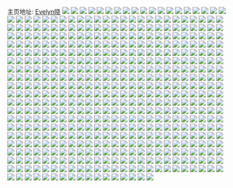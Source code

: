 主页地址: [Evelyn晓](https://weibo.com/u/5528922301) 
![](https://wx4.sinaimg.cn/mw2000/0062aNg9ly1gqrhsy02dpj32bb332b2b.jpg) 
![](https://wx4.sinaimg.cn/mw2000/0062aNg9ly1gqrht5ettrj32bb332qv6.jpg) 
![](https://wx4.sinaimg.cn/mw2000/0062aNg9ly1gqrht0b9flj30ku0rswht.jpg) 
![](https://wx4.sinaimg.cn/mw2000/0062aNg9ly1gqrht32nybj32bb332b2a.jpg) 
![](https://wx4.sinaimg.cn/mw2000/0062aNg9ly1gqo4b3wwtuj31uu1uue81.jpg) 
![](https://wx4.sinaimg.cn/mw2000/0062aNg9ly1gqmi08i02kj32c02c0npd.jpg) 
![](https://wx4.sinaimg.cn/mw2000/0062aNg9ly1gqfy2kunqpj31j321g000.jpg) 
![](https://wx4.sinaimg.cn/mw2000/0062aNg9ly1gqb6wtw8xuj32t023r7wh.jpg) 
![](https://wx4.sinaimg.cn/mw2000/0062aNg9ly1gqb6wx3bogj30wi1yc7wo.jpg) 
![](https://wx4.sinaimg.cn/mw2000/0062aNg9ly1gq90mvzy3fj31ji221e81.jpg) 
![](https://wx4.sinaimg.cn/mw2000/0062aNg9ly1gq674h1fznj321j2q1u0x.jpg) 
![](https://wx4.sinaimg.cn/mw2000/0062aNg9ly1gpfn7q93u1j32bb3327wk.jpg) 
![](https://wx4.sinaimg.cn/mw2000/0062aNg9ly1gpfn7yk4xhj33332bb1kz.jpg) 
![](https://wx4.sinaimg.cn/mw2000/0062aNg9ly1gpfn7w0e98j325j2vdhdv.jpg) 
![](https://wx4.sinaimg.cn/mw2000/0062aNg9ly1gpfn7tux55j32bb332npg.jpg) 
![](https://wx4.sinaimg.cn/mw2000/0062aNg9ly1gpfn7onrq0j32bb3327wj.jpg) 
![](https://wx4.sinaimg.cn/mw2000/0062aNg9ly1gpfn7se9uyj32vx25xkjo.jpg) 
![](https://wx4.sinaimg.cn/mw2000/0062aNg9ly1gpfn7r924qj324c2ts4qq.jpg) 
![](https://wx4.sinaimg.cn/mw2000/0062aNg9ly1gpfn7xgmgej33332bb4qr.jpg) 
![](https://wx4.sinaimg.cn/mw2000/0062aNg9ly1gpfn7utktzj32a22a2hdu.jpg) 
![](https://wx4.sinaimg.cn/mw2000/0062aNg9ly1gpfn80fagoj33332bb7wm.jpg) 
![](https://wx4.sinaimg.cn/mw2000/0062aNg9ly1gpfn81uaoqj31zu2ns4qq.jpg) 
![](https://wx4.sinaimg.cn/mw2000/0062aNg9ly1gpfn82xkhxj32bb3321kz.jpg) 
![](https://wx4.sinaimg.cn/mw2000/0062aNg9ly1gpf1dy7rewj33402c0qv5.jpg) 
![](https://wx4.sinaimg.cn/mw2000/0062aNg9ly1gpf1c6ytb4j32c0340b2a.jpg) 
![](https://wx4.sinaimg.cn/mw2000/0062aNg9ly1gpf1can2b1j32312s14qp.jpg) 
![](https://wx4.sinaimg.cn/mw2000/0062aNg9ly1gpf1d4vx6ej33362be1ky.jpg) 
![](https://wx4.sinaimg.cn/mw2000/0062aNg9ly1gpf1dnui4ij32t023r7wh.jpg) 
![](https://wx4.sinaimg.cn/mw2000/0062aNg9ly1gpf1dci94wj31u72g9hdt.jpg) 
![](https://wx4.sinaimg.cn/mw2000/0062aNg9ly1gpf1ci7j9zj32bb332npd.jpg) 
![](https://wx4.sinaimg.cn/mw2000/0062aNg9ly1gpf1dhmsi2j32md1yr4qp.jpg) 
![](https://wx4.sinaimg.cn/mw2000/0062aNg9ly1gpf1crl053j32bb332kjl.jpg) 
![](https://wx4.sinaimg.cn/mw2000/0062aNg9ly1gpcmmbnefmj32bb332e81.jpg) 
![](https://wx4.sinaimg.cn/mw2000/0062aNg9ly1gpcmm71a4aj327g2xx1ky.jpg) 
![](https://wx4.sinaimg.cn/mw2000/0062aNg9ly1gpcmm9rvn3j32bb332hdt.jpg) 
![](https://wx4.sinaimg.cn/mw2000/0062aNg9ly1gpcmm5q7z8j32bb332npd.jpg) 
![](https://wx4.sinaimg.cn/mw2000/0062aNg9ly1gpcmm8k0g7j33332bbhdu.jpg) 
![](https://wx4.sinaimg.cn/mw2000/0062aNg9ly1gpcmmarl7oj32bb332u0x.jpg) 
![](https://wx4.sinaimg.cn/mw2000/0062aNg9gy1gpbh1uasmfj30rs15onjx.jpg) 
![](https://wx4.sinaimg.cn/mw2000/0062aNg9ly1gp6lzxeky2j32301kanjq.jpg) 
![](https://wx4.sinaimg.cn/mw2000/0062aNg9ly1gp6lzwsqpjj31w01f0ts7.jpg) 
![](https://wx4.sinaimg.cn/mw2000/0062aNg9ly1gp3g8ywkdsj31r02c07wh.jpg) 
![](https://wx4.sinaimg.cn/mw2000/0062aNg9ly1gp3g8xvslrj31o0280e81.jpg) 
![](https://wx4.sinaimg.cn/mw2000/0062aNg9ly1gp3g9043yhj31o0280e81.jpg) 
![](https://wx4.sinaimg.cn/mw2000/0062aNg9ly1gp3g8wtjupj31o0280e81.jpg) 
![](https://wx4.sinaimg.cn/mw2000/0062aNg9ly1gorwqzf3lwj32io1w0u0x.jpg) 
![](https://wx4.sinaimg.cn/mw2000/0062aNg9ly1gorwr17zpgj33402c0b29.jpg) 
![](https://wx4.sinaimg.cn/mw2000/0062aNg9ly1goeprri0bij32c02c0x04.jpg) 
![](https://wx4.sinaimg.cn/mw2000/0062aNg9ly1goeprsw1z3j32c02c0e81.jpg) 
![](https://wx4.sinaimg.cn/mw2000/0062aNg9ly1goeps3lphtj32c02c04qp.jpg) 
![](https://wx4.sinaimg.cn/mw2000/0062aNg9ly1godcl6iybfj32io1w0npd.jpg) 
![](https://wx4.sinaimg.cn/mw2000/0062aNg9ly1gnzvth52ikj31o0280kjl.jpg) 
![](https://wx4.sinaimg.cn/mw2000/0062aNg9ly1gnzvti9rhtj32c0340kjl.jpg) 
![](https://wx4.sinaimg.cn/mw2000/0062aNg9ly1gnqqh3o9lcj31mq26b7wi.jpg) 
![](https://wx4.sinaimg.cn/mw2000/0062aNg9ly1gnk4igvq21j31k82307nl.jpg) 
![](https://wx4.sinaimg.cn/mw2000/0062aNg9ly1gnhm2ltirmj30zk1hc45b.jpg) 
![](https://wx4.sinaimg.cn/mw2000/0062aNg9ly1gnhm2jmkz0j30zk1hcwqh.jpg) 
![](https://wx4.sinaimg.cn/mw2000/0062aNg9ly1gnhm2k3p0fj30p311ngrh.jpg) 
![](https://wx4.sinaimg.cn/mw2000/0062aNg9ly1gnhm2imzvsj30wg1cn7dr.jpg) 
![](https://wx4.sinaimg.cn/mw2000/0062aNg9ly1gnhm2mdixij31jz22lk43.jpg) 
![](https://wx4.sinaimg.cn/mw2000/0062aNg9ly1gnhm2j0elbj30zl1hcnai.jpg) 
![](https://wx4.sinaimg.cn/mw2000/0062aNg9ly1gnhm2ki6l2j30vv1bt48z.jpg) 
![](https://wx4.sinaimg.cn/mw2000/0062aNg9ly1gnhm2jvqhoj30zk1hc15j.jpg) 
![](https://wx4.sinaimg.cn/mw2000/0062aNg9ly1gnhm2jbjglj30zk1hcgxs.jpg) 
![](https://wx4.sinaimg.cn/mw2000/0062aNg9ly1gnhm2krchqj30fu0l8dhj.jpg) 
![](https://wx4.sinaimg.cn/mw2000/0062aNg9ly1gnhm2lbgs5j31hc0zk18c.jpg) 
![](https://wx4.sinaimg.cn/mw2000/0062aNg9ly1gneuexlzkyj30w91cjwmp.jpg) 
![](https://wx4.sinaimg.cn/mw2000/0062aNg9ly1gneueznx2aj30vl1bjwjv.jpg) 
![](https://wx4.sinaimg.cn/mw2000/0062aNg9ly1gneuez5itwj30xq1emdlk.jpg) 
![](https://wx4.sinaimg.cn/mw2000/0062aNg9ly1gneuezfs3vj30tv18xdkd.jpg) 
![](https://wx4.sinaimg.cn/mw2000/0062aNg9ly1gneuezvmbnj30zk1hcjz7.jpg) 
![](https://wx4.sinaimg.cn/mw2000/0062aNg9ly1gneueyxkhcj30wk1d0tea.jpg) 
![](https://wx4.sinaimg.cn/mw2000/0062aNg9ly1gneuexywpmj30sc16lgr6.jpg) 
![](https://wx4.sinaimg.cn/mw2000/0062aNg9ly1gneuey9ib8j30wb1cmq8k.jpg) 
![](https://wx4.sinaimg.cn/mw2000/0062aNg9ly1gneueym5v8j30y31f544e.jpg) 
![](https://wx4.sinaimg.cn/mw2000/0062aNg9ly1gncrf8ahiij31o02807wh.jpg) 
![](https://wx4.sinaimg.cn/mw2000/0062aNg9ly1gncrfh8v16j33402c04qp.jpg) 
![](https://wx4.sinaimg.cn/mw2000/0062aNg9ly1gncrf6svsij32c02c04qq.jpg) 
![](https://wx4.sinaimg.cn/mw2000/0062aNg9ly1gn75np9ds3j32c02c04qp.jpg) 
![](https://wx4.sinaimg.cn/mw2000/0062aNg9ly1gn75nq1qxzj32c02c0e81.jpg) 
![](https://wx4.sinaimg.cn/mw2000/0062aNg9ly1gn75nqu521j32c02c0b29.jpg) 
![](https://wx4.sinaimg.cn/mw2000/0062aNg9ly1gn75nom9xzj32c02c0qv5.jpg) 
![](https://wx4.sinaimg.cn/mw2000/0062aNg9ly1gmxr6bgqfdj32io1w07wh.jpg) 
![](https://wx4.sinaimg.cn/mw2000/0062aNg9ly1gmxr6c7rtoj316o1kudz8.jpg) 
![](https://wx4.sinaimg.cn/mw2000/0062aNg9ly1gmxr6bvj3kj31w01vze4w.jpg) 
![](https://wx4.sinaimg.cn/mw2000/0062aNg9ly1gmteydhkvrj31130rstlj.jpg) 
![](https://wx4.sinaimg.cn/mw2000/0062aNg9ly1gmng1l4ng9j31ka230b29.jpg) 
![](https://wx4.sinaimg.cn/mw2000/0062aNg9ly1gmhu5135zfj32c0340b2a.jpg) 
![](https://wx4.sinaimg.cn/mw2000/0062aNg9ly1gm8et762cej32c02bzhdt.jpg) 
![](https://wx4.sinaimg.cn/mw2000/0062aNg9ly1gm5ufgpiznj32c02c0hdt.jpg) 
![](https://wx4.sinaimg.cn/mw2000/0062aNg9ly1gm3wua6slnj31sg2dsb29.jpg) 
![](https://wx4.sinaimg.cn/mw2000/0062aNg9ly1glzutr1igdj30u0140q8r.jpg) 
![](https://wx4.sinaimg.cn/mw2000/0062aNg9ly1glz6lzd8gij32c02c0npd.jpg) 
![](https://wx4.sinaimg.cn/mw2000/0062aNg9ly1glz6lvz0ufj32c02c07wh.jpg) 
![](https://wx4.sinaimg.cn/mw2000/0062aNg9ly1glz6lx6e02j32c02c0x6p.jpg) 
![](https://wx4.sinaimg.cn/mw2000/0062aNg9ly1glz6luumpxj32c02c0hdt.jpg) 
![](https://wx4.sinaimg.cn/mw2000/0062aNg9ly1glz6m4bnrhj31o0280qv5.jpg) 
![](https://wx4.sinaimg.cn/mw2000/0062aNg9ly1glz6m312pcj32c02c01ky.jpg) 
![](https://wx4.sinaimg.cn/mw2000/0062aNg9ly1glz6m1d049j32c02c0npd.jpg) 
![](https://wx4.sinaimg.cn/mw2000/0062aNg9ly1glz6ly72g2j32c02c04qp.jpg) 
![](https://wx4.sinaimg.cn/mw2000/0062aNg9ly1glz6m0afloj32c02c04qp.jpg) 
![](https://wx4.sinaimg.cn/mw2000/0062aNg9ly1glwt4fgwwaj33402c0u0x.jpg) 
![](https://wx4.sinaimg.cn/mw2000/0062aNg9ly1glwt4a7jx4j33402c0qv5.jpg) 
![](https://wx4.sinaimg.cn/mw2000/0062aNg9ly1glwt4d3ijyj33402c0b2a.jpg) 
![](https://wx4.sinaimg.cn/mw2000/0062aNg9ly1glwt4h72puj32io1w07wh.jpg) 
![](https://wx4.sinaimg.cn/mw2000/0062aNg9ly1glwt4c0axfj33402c0x6p.jpg) 
![](https://wx4.sinaimg.cn/mw2000/0062aNg9ly1glwt4g4tyhj32801o04qp.jpg) 
![](https://wx4.sinaimg.cn/mw2000/0062aNg9ly1glwt48jp00j33402c0kjl.jpg) 
![](https://wx4.sinaimg.cn/mw2000/0062aNg9ly1glwt4e65cyj33402c0x6p.jpg) 
![](https://wx4.sinaimg.cn/mw2000/0062aNg9ly1glwt499tbbj31s11c11kx.jpg) 
![](https://wx4.sinaimg.cn/mw2000/0062aNg9ly1glugd23kj9j31i51i4kjl.jpg) 
![](https://wx4.sinaimg.cn/mw2000/0062aNg9ly1glugd2w3ydj32c02c0hdt.jpg) 
![](https://wx4.sinaimg.cn/mw2000/0062aNg9ly1glugd16e9yj32c02c0b2a.jpg) 
![](https://wx4.sinaimg.cn/mw2000/0062aNg9ly1glugd4ttztj32c02c0x6p.jpg) 
![](https://wx4.sinaimg.cn/mw2000/0062aNg9ly1glq0eoz0nej32c02c01kx.jpg) 
![](https://wx4.sinaimg.cn/mw2000/0062aNg9ly1gljt6j78u5j32io1w0qv6.jpg) 
![](https://wx4.sinaimg.cn/mw2000/0062aNg9ly1gljt6haekwj33402c0hdt.jpg) 
![](https://wx4.sinaimg.cn/mw2000/0062aNg9ly1gljt6s24kwj32801o0x6p.jpg) 
![](https://wx4.sinaimg.cn/mw2000/0062aNg9ly1gljt6qz5urj32801o04qp.jpg) 
![](https://wx4.sinaimg.cn/mw2000/0062aNg9ly1gljt6nxwb5j314g1i01kz.jpg) 
![](https://wx4.sinaimg.cn/mw2000/0062aNg9ly1gljt6q0zdmj32801o0hdt.jpg) 
![](https://wx4.sinaimg.cn/mw2000/0062aNg9ly1gljt6g81duj30pl0j70vu.jpg) 
![](https://wx4.sinaimg.cn/mw2000/0062aNg9ly1gljt6ow8wuj32c02c0e81.jpg) 
![](https://wx4.sinaimg.cn/mw2000/0062aNg9ly1gljt6l0n5ej33402c0kjm.jpg) 
![](https://wx4.sinaimg.cn/mw2000/0062aNg9ly1gljmcqrg9qj32c02c0e81.jpg) 
![](https://wx4.sinaimg.cn/mw2000/0062aNg9ly1gld56z2o1hj32c0340e84.jpg) 
![](https://wx4.sinaimg.cn/mw2000/0062aNg9ly1glc9xz5gomj30tu0tu7wh.jpg) 
![](https://wx4.sinaimg.cn/mw2000/0062aNg9ly1gl860kp027j31w02io7wh.jpg) 
![](https://wx4.sinaimg.cn/mw2000/0062aNg9ly1gl860f0hsuj32c02c0npd.jpg) 
![](https://wx4.sinaimg.cn/mw2000/0062aNg9ly1gl860iekcjj321h2pyqv5.jpg) 
![](https://wx4.sinaimg.cn/mw2000/0062aNg9ly1gl860aruadj31w02iou0y.jpg) 
![](https://wx4.sinaimg.cn/mw2000/0062aNg9ly1gl860jpifyj328o28onpd.jpg) 
![](https://wx4.sinaimg.cn/mw2000/0062aNg9ly1gl860gn20ej31w02ioe82.jpg) 
![](https://wx4.sinaimg.cn/mw2000/0062aNg9ly1gl860dlw6gj31nx27uhdt.jpg) 
![](https://wx4.sinaimg.cn/mw2000/0062aNg9ly1gl860ce0ikj31rn2cuqv5.jpg) 
![](https://wx4.sinaimg.cn/mw2000/0062aNg9ly1gl8607fucoj32c02c07wh.jpg) 
![](https://wx4.sinaimg.cn/mw2000/0062aNg9ly1gl6f5cwvhhj32c0340kjm.jpg) 
![](https://wx4.sinaimg.cn/mw2000/0062aNg9ly1gl6f5f3dpsj31hc0u07fz.jpg) 
![](https://wx4.sinaimg.cn/mw2000/0062aNg9ly1gl6f5dijymj30o00hz77d.jpg) 
![](https://wx4.sinaimg.cn/mw2000/0062aNg9ly1gl6f5fqd41j31ox297qp7.jpg) 
![](https://wx4.sinaimg.cn/mw2000/0062aNg9ly1gl6f5gdba3j31rq0u07wh.jpg) 
![](https://wx4.sinaimg.cn/mw2000/0062aNg9ly1gl6f5eg1o0j33402c0npd.jpg) 
![](https://wx4.sinaimg.cn/mw2000/0062aNg9ly1gkuduru7qkj32c02c0hdt.jpg) 
![](https://wx4.sinaimg.cn/mw2000/0062aNg9ly1gkpz05lywrj32bc2bce81.jpg) 
![](https://wx4.sinaimg.cn/mw2000/0062aNg9ly1gkpz0cesmzj33342bckjn.jpg) 
![](https://wx4.sinaimg.cn/mw2000/0062aNg9ly1gkpz04awc9j326v1n67k9.jpg) 
![](https://wx4.sinaimg.cn/mw2000/0062aNg9ly1gkpz03bkhpj32c0340kjm.jpg) 
![](https://wx4.sinaimg.cn/mw2000/0062aNg9ly1gkpz073a55j32801o01kx.jpg) 
![](https://wx4.sinaimg.cn/mw2000/0062aNg9ly1gkpz08p2u3j33402c0b29.jpg) 
![](https://wx4.sinaimg.cn/mw2000/0062aNg9ly1gknruzdho4j32io1w0npd.jpg) 
![](https://wx4.sinaimg.cn/mw2000/0062aNg9ly1gknrv0omznj33402c0hdt.jpg) 
![](https://wx4.sinaimg.cn/mw2000/0062aNg9ly1gknrv2xb4mj33402c0npd.jpg) 
![](https://wx4.sinaimg.cn/mw2000/0062aNg9ly1gkms46a6awj32c02c01kx.jpg) 
![](https://wx4.sinaimg.cn/mw2000/0062aNg9ly1gkhwmgtrd0j32c02c0kjl.jpg) 
![](https://wx4.sinaimg.cn/mw2000/0062aNg9ly1gkhwmfg2tej32c02c0u0x.jpg) 
![](https://wx4.sinaimg.cn/mw2000/0062aNg9ly1gkepde0hxwj32c02c01ky.jpg) 
![](https://wx4.sinaimg.cn/mw2000/0062aNg9ly1gkepdft8nej329i29hhdt.jpg) 
![](https://wx4.sinaimg.cn/mw2000/0062aNg9ly1gk8qatb6fsj31o02804qp.jpg) 
![](https://wx4.sinaimg.cn/mw2000/0062aNg9ly1gk4xm2gya8j31o02801jy.jpg) 
![](https://wx4.sinaimg.cn/mw2000/0062aNg9ly1gk1pnb0v9lj32c02c0b29.jpg) 
![](https://wx4.sinaimg.cn/mw2000/0062aNg9ly1gk0gl60yh9j32c02c01ky.jpg) 
![](https://wx4.sinaimg.cn/mw2000/0062aNg9ly1gjttv0aueyj33402c0new.jpg) 
![](https://wx4.sinaimg.cn/mw2000/0062aNg9ly1gjttv34iqaj32402401kz.jpg) 
![](https://wx4.sinaimg.cn/mw2000/0062aNg9ly1gjttv485k0j33402c07lr.jpg) 
![](https://wx4.sinaimg.cn/mw2000/0062aNg9ly1gjttv6fwflj33402c0avb.jpg) 
![](https://wx4.sinaimg.cn/mw2000/0062aNg9ly1gjqbdnc8yej31k8230hdt.jpg) 
![](https://wx4.sinaimg.cn/mw2000/0062aNg9ly1gjqbdomiamj32c02c0b29.jpg) 
![](https://wx4.sinaimg.cn/mw2000/0062aNg9ly1gjqbdkpg9qj32c02c07vg.jpg) 
![](https://wx4.sinaimg.cn/mw2000/0062aNg9ly1gjqbdpud92j32c02c0b29.jpg) 
![](https://wx4.sinaimg.cn/mw2000/0062aNg9gy1gjml74cnoaj33402c0b2a.jpg) 
![](https://wx4.sinaimg.cn/mw2000/0062aNg9gy1gjml76x021j33402c07wh.jpg) 
![](https://wx4.sinaimg.cn/mw2000/0062aNg9gy1gjml719xtkj33kg2ogqv8.jpg) 
![](https://wx4.sinaimg.cn/mw2000/0062aNg9gy1gjml72t4ycj32tc240e81.jpg) 
![](https://wx4.sinaimg.cn/mw2000/0062aNg9gy1gjml6x2qr4j32tc240x6p.jpg) 
![](https://wx4.sinaimg.cn/mw2000/0062aNg9gy1gjml6yx3brj32io1w0kjl.jpg) 
![](https://wx4.sinaimg.cn/mw2000/0062aNg9gy1gjml8n856wj33402c0b2a.jpg) 
![](https://wx4.sinaimg.cn/mw2000/0062aNg9gy1gjml7weytdj33402c01ky.jpg) 
![](https://wx4.sinaimg.cn/mw2000/0062aNg9gy1gjml6vpr0wj33kg2og1kz.jpg) 
![](https://wx4.sinaimg.cn/mw2000/0062aNg9gy1gjml7xuzn7j33402c04qq.jpg) 
![](https://wx4.sinaimg.cn/mw2000/0062aNg9gy1gjml83i71oj33kg2ogkjq.jpg) 
![](https://wx4.sinaimg.cn/mw2000/0062aNg9gy1gjml85cf1zj33402c0x6p.jpg) 
![](https://wx4.sinaimg.cn/mw2000/0062aNg9gy1gjjb68lis0j30zk1hce0e.jpg) 
![](https://wx4.sinaimg.cn/mw2000/0062aNg9gy1gjjb6agxw1j33402c37wh.jpg) 
![](https://wx4.sinaimg.cn/mw2000/0062aNg9gy1gjjb6bivp3j31o02807wh.jpg) 
![](https://wx4.sinaimg.cn/mw2000/0062aNg9gy1gjjb6fhynyj31o0280npd.jpg) 
![](https://wx4.sinaimg.cn/mw2000/0062aNg9gy1gjjb6gty5sj33402c0kjl.jpg) 
![](https://wx4.sinaimg.cn/mw2000/0062aNg9gy1gjjb6d8qr3j31w22iob2a.jpg) 
![](https://wx4.sinaimg.cn/mw2000/0062aNg9gy1gjjb6ky16cj32801o0qv6.jpg) 
![](https://wx4.sinaimg.cn/mw2000/0062aNg9gy1gjjb69f7u2j31hc0zkqm5.jpg) 
![](https://wx4.sinaimg.cn/mw2000/0062aNg9gy1gjjb6ir0t2j33402c01kx.jpg) 
![](https://wx4.sinaimg.cn/mw2000/0062aNg9gy1gjjb67py1hj31hc0zk7hn.jpg) 
![](https://wx4.sinaimg.cn/mw2000/0062aNg9gy1gjjb6e63icj30zk1hcwnm.jpg) 
![](https://wx4.sinaimg.cn/mw2000/0062aNg9gy1gjjb6hgjc6j31hc0zkgys.jpg) 
![](https://wx4.sinaimg.cn/mw2000/0062aNg9gy1gji3xgmts0j31j421hh9n.jpg) 
![](https://wx4.sinaimg.cn/mw2000/0062aNg9gy1gji3xf6xdhj31o0280x6q.jpg) 
![](https://wx4.sinaimg.cn/mw2000/0062aNg9gy1gji3x6b3pcj31w02iou0x.jpg) 
![](https://wx4.sinaimg.cn/mw2000/0062aNg9gy1gji3x3ujxpj32c02c0e81.jpg) 
![](https://wx4.sinaimg.cn/mw2000/0062aNg9gy1gji3xj1t4bj31w12io4qq.jpg) 
![](https://wx4.sinaimg.cn/mw2000/0062aNg9gy1gji3xkomzxj322c22bb29.jpg) 
![](https://wx4.sinaimg.cn/mw2000/0062aNg9gy1gji3x8pcyzj33402c0qv5.jpg) 
![](https://wx4.sinaimg.cn/mw2000/0062aNg9gy1gji3xme7aoj32c02c07wh.jpg) 
![](https://wx4.sinaimg.cn/mw2000/0062aNg9gy1gji3xb4hloj32c0340e81.jpg) 
![](https://wx4.sinaimg.cn/mw2000/0062aNg9gy1gjg1isrmvxj33402c01kz.jpg) 
![](https://wx4.sinaimg.cn/mw2000/0062aNg9gy1gjg1iv2991j33402c01ky.jpg) 
![](https://wx4.sinaimg.cn/mw2000/0062aNg9gy1gjg1iwi899j33402c0b29.jpg) 
![](https://wx4.sinaimg.cn/mw2000/0062aNg9gy1gjg1ixtrr3j32682w97wh.jpg) 
![](https://wx4.sinaimg.cn/mw2000/0062aNg9gy1gjg1izohtyj33402c0x6p.jpg) 
![](https://wx4.sinaimg.cn/mw2000/0062aNg9gy1gjg1j16b2gj32io1w0b29.jpg) 
![](https://wx4.sinaimg.cn/mw2000/0062aNg9gy1gjg1j5mdb1j33402c0npe.jpg) 
![](https://wx4.sinaimg.cn/mw2000/0062aNg9gy1gjg1j8agbkj32xm277npd.jpg) 
![](https://wx4.sinaimg.cn/mw2000/0062aNg9gy1gjg1jboui0j33402c0u0z.jpg) 
![](https://wx4.sinaimg.cn/mw2000/0062aNg9gy1gjg1jfjyokj33402c0e84.jpg) 
![](https://wx4.sinaimg.cn/mw2000/0062aNg9gy1gjg1jhxz66j33402c0qv6.jpg) 
![](https://wx4.sinaimg.cn/mw2000/0062aNg9gy1gjg1iph8u2j33402c0u0x.jpg) 
![](https://wx4.sinaimg.cn/mw2000/0062aNg9gy1gjf1e0h6d2j32c0340qv5.jpg) 
![](https://wx4.sinaimg.cn/mw2000/0062aNg9ly1gjcbi4677ej31400tzai5.jpg) 
![](https://wx4.sinaimg.cn/mw2000/0062aNg9ly1gjcbi527stj30t40t2dk0.jpg) 
![](https://wx4.sinaimg.cn/mw2000/0062aNg9ly1gjcbi7hqfxj31w02ioe81.jpg) 
![](https://wx4.sinaimg.cn/mw2000/0062aNg9ly1gjcbi6fzsaj31w02ioe81.jpg) 
![](https://wx4.sinaimg.cn/mw2000/0062aNg9ly1gjcbi5kjwqj32c02c04qp.jpg) 
![](https://wx4.sinaimg.cn/mw2000/0062aNg9ly1gjcbi857p5j32io1w07wh.jpg) 
![](https://wx4.sinaimg.cn/mw2000/0062aNg9ly1gj9mwb7kbjj32c02c0e81.jpg) 
![](https://wx4.sinaimg.cn/mw2000/0062aNg9ly1gj3sxs46lfj30rs1qj7nc.jpg) 
![](https://wx4.sinaimg.cn/mw2000/0062aNg9ly1gj1h1il8c7j30rs15oh3g.jpg) 
![](https://wx4.sinaimg.cn/mw2000/0062aNg9ly1gj1h1hw6kmj32c02c0b29.jpg) 
![](https://wx4.sinaimg.cn/mw2000/0062aNg9ly1gj1h1j9qmvj30rs15ox3c.jpg) 
![](https://wx4.sinaimg.cn/mw2000/0062aNg9ly1giy1iwqx6sj33402c07wj.jpg) 
![](https://wx4.sinaimg.cn/mw2000/0062aNg9ly1giy1iy2t8sj33402c0x6p.jpg) 
![](https://wx4.sinaimg.cn/mw2000/0062aNg9ly1gixf6hsdiij31ka230ty2.jpg) 
![](https://wx4.sinaimg.cn/mw2000/0062aNg9ly1giu1avqspbj31o02807wh.jpg) 
![](https://wx4.sinaimg.cn/mw2000/0062aNg9ly1gip48wj7i8j31900u0al9.jpg) 
![](https://wx4.sinaimg.cn/mw2000/0062aNg9ly1gip48x2bocj30s011b7ay.jpg) 
![](https://wx4.sinaimg.cn/mw2000/0062aNg9ly1gip47y8mdvj31k8230b29.jpg) 
![](https://wx4.sinaimg.cn/mw2000/0062aNg9ly1ginwfgvfrrj32c02c07wh.jpg) 
![](https://wx4.sinaimg.cn/mw2000/0062aNg9ly1gig9k2p8btj31p729k7np.jpg) 
![](https://wx4.sinaimg.cn/mw2000/0062aNg9ly1giey0uowbmj30pt0ps7az.jpg) 
![](https://wx4.sinaimg.cn/mw2000/0062aNg9ly1giey0vgr5uj32c02c0b29.jpg) 
![](https://wx4.sinaimg.cn/mw2000/0062aNg9ly1giey0wakhij32c02c0kg8.jpg) 
![](https://wx4.sinaimg.cn/mw2000/0062aNg9ly1giey1aut2jj32c02c07wi.jpg) 
![](https://wx4.sinaimg.cn/mw2000/0062aNg9ly1giey18t3x7j32c02c0b29.jpg) 
![](https://wx4.sinaimg.cn/mw2000/0062aNg9ly1giey0x9kz0j32c02c0u0x.jpg) 
![](https://wx4.sinaimg.cn/mw2000/0062aNg9ly1giey0z1yg8j32c02c0u0x.jpg) 
![](https://wx4.sinaimg.cn/mw2000/0062aNg9ly1giey11pumij32c02c0hdt.jpg) 
![](https://wx4.sinaimg.cn/mw2000/0062aNg9ly1giey16rgchj32c02c0kjl.jpg) 
![](https://wx4.sinaimg.cn/mw2000/0062aNg9ly1giadc9ayc5j33402c0kjl.jpg) 
![](https://wx4.sinaimg.cn/mw2000/0062aNg9ly1gi414vyf41j31st1claq5.jpg) 
![](https://wx4.sinaimg.cn/mw2000/0062aNg9ly1gi414x7er9j32io1w04qq.jpg) 
![](https://wx4.sinaimg.cn/mw2000/0062aNg9ly1gi414xzbkwj32io1w0hdt.jpg) 
![](https://wx4.sinaimg.cn/mw2000/0062aNg9ly1gi414yqhqrj32io1w0kjl.jpg) 
![](https://wx4.sinaimg.cn/mw2000/0062aNg9ly1ghwc8bk4r7j32c02c04qp.jpg) 
![](https://wx4.sinaimg.cn/mw2000/0062aNg9ly1ghskxd18bnj315o0rstik.jpg) 
![](https://wx4.sinaimg.cn/mw2000/0062aNg9ly1ghrwm96edqj33402c0u0z.jpg) 
![](https://wx4.sinaimg.cn/mw2000/0062aNg9ly1ghrwib4aafj32801nix6p.jpg) 
![](https://wx4.sinaimg.cn/mw2000/0062aNg9ly1ghrwl7rnhcj32c0340u0z.jpg) 
![](https://wx4.sinaimg.cn/mw2000/0062aNg9ly1ghrwio0g8oj33402c07wh.jpg) 
![](https://wx4.sinaimg.cn/mw2000/0062aNg9ly1ghrwlp8gnjj33402c0qv6.jpg) 
![](https://wx4.sinaimg.cn/mw2000/0062aNg9ly1ghrwjqscedj33402c0avf.jpg) 
![](https://wx4.sinaimg.cn/mw2000/0062aNg9ly1ghkmeqoxu5j31o027ux6q.jpg) 
![](https://wx4.sinaimg.cn/mw2000/0062aNg9ly1ghdese8vwbj31o0190hcu.jpg) 
![](https://wx4.sinaimg.cn/mw2000/0062aNg9ly1ghdesamu4vj31o01o0kjl.jpg) 
![](https://wx4.sinaimg.cn/mw2000/0062aNg9ly1ghdes8jer7j323o1kr4qj.jpg) 
![](https://wx4.sinaimg.cn/mw2000/0062aNg9ly1ghdesd9t5hj31o02801ky.jpg) 
![](https://wx4.sinaimg.cn/mw2000/0062aNg9ly1ghdesbt907j31o0280npd.jpg) 
![](https://wx4.sinaimg.cn/mw2000/0062aNg9ly1ghdes9bnanj31k82304qp.jpg) 
![](https://wx4.sinaimg.cn/mw2000/0062aNg9ly1ghbk2ifbadj33402c0hdt.jpg) 
![](https://wx4.sinaimg.cn/mw2000/0062aNg9ly1gh7zh81fofj33402c07wi.jpg) 
![](https://wx4.sinaimg.cn/mw2000/0062aNg9ly1gh7zh6mef3j33402c0b2b.jpg) 
![](https://wx4.sinaimg.cn/mw2000/0062aNg9ly1gh7zh94clgj33402c01ky.jpg) 
![](https://wx4.sinaimg.cn/mw2000/0062aNg9ly1ggvcabyymij31o0280h86.jpg) 
![](https://wx4.sinaimg.cn/mw2000/0062aNg9ly1ggvcaaq0srj32801o0u0x.jpg) 
![](https://wx4.sinaimg.cn/mw2000/0062aNg9ly1ggvca68w5yj31o02807wh.jpg) 
![](https://wx4.sinaimg.cn/mw2000/0062aNg9ly1ggvca81t9mj31o0280e81.jpg) 
![](https://wx4.sinaimg.cn/mw2000/0062aNg9ly1ggvcadm3n0j31o01o01kx.jpg) 
![](https://wx4.sinaimg.cn/mw2000/0062aNg9ly1ggvcaepzbqj31o02807wh.jpg) 
![](https://wx4.sinaimg.cn/mw2000/0062aNg9ly1ggoljneizvj33402c0npd.jpg) 
![](https://wx4.sinaimg.cn/mw2000/0062aNg9ly1ggoljozmdzj32c02c0x6p.jpg) 
![](https://wx4.sinaimg.cn/mw2000/0062aNg9ly1ggoljk6lvqj32io1w0npd.jpg) 
![](https://wx4.sinaimg.cn/mw2000/0062aNg9ly1ggoljo49k0j32io1w0hdt.jpg) 
![](https://wx4.sinaimg.cn/mw2000/0062aNg9ly1ggoljmhly7j33402c0qv5.jpg) 
![](https://wx4.sinaimg.cn/mw2000/0062aNg9ly1ggoljll2wpj33402c0kjm.jpg) 
![](https://wx4.sinaimg.cn/mw2000/0062aNg9ly1ggnhjms51xj32ab2ab1kx.jpg) 
![](https://wx4.sinaimg.cn/mw2000/0062aNg9ly1ggh4lt5efvj31o02807wi.jpg) 
![](https://wx4.sinaimg.cn/mw2000/0062aNg9ly1gg7wyzapk0j30rs1awh7r.jpg) 
![](https://wx4.sinaimg.cn/mw2000/0062aNg9ly1gg76p2j9a1j31z41hckjl.jpg) 
![](https://wx4.sinaimg.cn/mw2000/0062aNg9ly1gg76p55qu4j31o01o01kx.jpg) 
![](https://wx4.sinaimg.cn/mw2000/0062aNg9ly1gg76p3gtuwj32801o01kx.jpg) 
![](https://wx4.sinaimg.cn/mw2000/0062aNg9ly1gg76p4cxbaj32c02c0e81.jpg) 
![](https://wx4.sinaimg.cn/mw2000/0062aNg9ly1gg76p65snqj32801o0qv5.jpg) 
![](https://wx4.sinaimg.cn/mw2000/0062aNg9ly1gg76p1hd4zj32c02c0e81.jpg) 
![](https://wx4.sinaimg.cn/mw2000/0062aNg9ly1gg72c4t5wsj325h1fo1kx.jpg) 
![](https://wx4.sinaimg.cn/mw2000/0062aNg9ly1gg72c3xy1hj31mn267npd.jpg) 
![](https://wx4.sinaimg.cn/mw2000/0062aNg9ly1gg4xwgxywfj32io1og1kx.jpg) 
![](https://wx4.sinaimg.cn/mw2000/0062aNg9ly1gg4xwd8kvgj30j60j6myd.jpg) 
![](https://wx4.sinaimg.cn/mw2000/0062aNg9ly1gg4xwfon52j34002o0npj.jpg) 
![](https://wx4.sinaimg.cn/mw2000/0062aNg9ly1gg4xwhvluyj31w02io1ky.jpg) 
![](https://wx4.sinaimg.cn/mw2000/0062aNg9ly1gfue25y1q4j31o0280e81.jpg) 
![](https://wx4.sinaimg.cn/mw2000/0062aNg9ly1gfrsrny3ftj32c02c04qp.jpg) 
![](https://wx4.sinaimg.cn/mw2000/0062aNg9ly1gfrsrpr9ltj32c02c0qv5.jpg) 
![](https://wx4.sinaimg.cn/mw2000/0062aNg9ly1gfrsrqyz2sj32c02c0b29.jpg) 
![](https://wx4.sinaimg.cn/mw2000/0062aNg9ly1gfrsrvda9lj32c02c0b29.jpg) 
![](https://wx4.sinaimg.cn/mw2000/0062aNg9ly1gfrsrt7syzj32c02c0e1n.jpg) 
![](https://wx4.sinaimg.cn/mw2000/0062aNg9ly1gfrsrmp7wjj32c02c04qp.jpg) 
![](https://wx4.sinaimg.cn/mw2000/0062aNg9ly1gfn81octoqj32pt21f1kx.jpg) 
![](https://wx4.sinaimg.cn/mw2000/0062aNg9ly1gfn7daahboj32kq1xk1ky.jpg) 
![](https://wx4.sinaimg.cn/mw2000/0062aNg9ly1gfn7dlgspsj33402c0x6p.jpg) 
![](https://wx4.sinaimg.cn/mw2000/0062aNg9ly1gfn7d8ab5jj32ag1puhdt.jpg) 
![](https://wx4.sinaimg.cn/mw2000/0062aNg9ly1gfn7d3lc2aj33402c04qr.jpg) 
![](https://wx4.sinaimg.cn/mw2000/0062aNg9ly1gfn7dcmz52j32io1w01kx.jpg) 
![](https://wx4.sinaimg.cn/mw2000/0062aNg9ly1gfn7djp3pcj32io1w0qv6.jpg) 
![](https://wx4.sinaimg.cn/mw2000/0062aNg9ly1gfn7d5vxz9j33402c01kx.jpg) 
![](https://wx4.sinaimg.cn/mw2000/0062aNg9ly1gfn7dbtprej324n1lhb29.jpg) 
![](https://wx4.sinaimg.cn/mw2000/0062aNg9ly1gfn7d73todj32io1w0b29.jpg) 
![](https://wx4.sinaimg.cn/mw2000/0062aNg9gy1gfl64953npj323y1kzww5.jpg) 
![](https://wx4.sinaimg.cn/mw2000/0062aNg9gy1gfl64auugdj31w02iou0y.jpg) 
![](https://wx4.sinaimg.cn/mw2000/0062aNg9gy1gfl648k9m1j31rb2cf4qp.jpg) 
![](https://wx4.sinaimg.cn/mw2000/0062aNg9gy1gfkk2dbenpj322y1k8e5y.jpg) 
![](https://wx4.sinaimg.cn/mw2000/0062aNg9gy1gfkk2fjathj31400u0wjg.jpg) 
![](https://wx4.sinaimg.cn/mw2000/0062aNg9gy1gfkk2erplnj31o02807wh.jpg) 
![](https://wx4.sinaimg.cn/mw2000/0062aNg9gy1gfkk2g978xj33402c0h9i.jpg) 
![](https://wx4.sinaimg.cn/mw2000/0062aNg9gy1gfh1y94xwnj33402c07wh.jpg) 
![](https://wx4.sinaimg.cn/mw2000/0062aNg9gy1gfh1xh7w0wj33402c0hdt.jpg) 
![](https://wx4.sinaimg.cn/mw2000/0062aNg9gy1gfh1xuj1nfj33402c0u0x.jpg) 
![](https://wx4.sinaimg.cn/mw2000/0062aNg9gy1gfh1wq62tij32io1w01jh.jpg) 
![](https://wx4.sinaimg.cn/mw2000/0062aNg9gy1gfh1z1qjqjj32c03401kz.jpg) 
![](https://wx4.sinaimg.cn/mw2000/0062aNg9gy1gfh1ygr7uyj33402c0b29.jpg) 
![](https://wx4.sinaimg.cn/mw2000/0062aNg9gy1gfh1za4xcyj33402c0e81.jpg) 
![](https://wx4.sinaimg.cn/mw2000/0062aNg9gy1gfh1z63rucj33402c0b29.jpg) 
![](https://wx4.sinaimg.cn/mw2000/0062aNg9gy1gfh1zeg4k2j33402c0npd.jpg) 
![](https://wx4.sinaimg.cn/mw2000/0062aNg9gy1gfecgs5n94j33402c0u0y.jpg) 
![](https://wx4.sinaimg.cn/mw2000/0062aNg9gy1gfecgudkzjj33402c0e82.jpg) 
![](https://wx4.sinaimg.cn/mw2000/0062aNg9gy1gfecgwjq8bj32c03404qq.jpg) 
![](https://wx4.sinaimg.cn/mw2000/0062aNg9gy1gfecgnz8rtj32c0340qv6.jpg) 
![](https://wx4.sinaimg.cn/mw2000/0062aNg9ly1gfd1dvqegsj32c03404qq.jpg) 
![](https://wx4.sinaimg.cn/mw2000/0062aNg9ly1gez27xa1z1j30rs15o7fq.jpg) 
![](https://wx4.sinaimg.cn/mw2000/0062aNg9ly1gez27yad1lj33402c01ky.jpg) 
![](https://wx4.sinaimg.cn/mw2000/0062aNg9ly1gez27z5bfxj30rs15o0zg.jpg) 
![](https://wx4.sinaimg.cn/mw2000/0062aNg9ly1gez2806v4tj32io1w0e81.jpg) 
![](https://wx4.sinaimg.cn/mw2000/0062aNg9ly1gez280p0hbj31400u07df.jpg) 
![](https://wx4.sinaimg.cn/mw2000/0062aNg9ly1gez281oi33j33402c01ky.jpg) 
![](https://wx4.sinaimg.cn/mw2000/0062aNg9ly1getdr9qtfzj31w02iox6p.jpg) 
![](https://wx4.sinaimg.cn/mw2000/0062aNg9ly1geob96ia2fj31o02804qs.jpg) 
![](https://wx4.sinaimg.cn/mw2000/0062aNg9ly1gej0xfk14hj31o0280kjl.jpg) 
![](https://wx4.sinaimg.cn/mw2000/0062aNg9ly1gej0y5sgqjj31o0280kjl.jpg) 
![](https://wx4.sinaimg.cn/mw2000/0062aNg9ly1gej0xmjepdj31o0280npd.jpg) 
![](https://wx4.sinaimg.cn/mw2000/0062aNg9ly1gej0yce6n9j31o0280kjl.jpg) 
![](https://wx4.sinaimg.cn/mw2000/0062aNg9ly1gej0xtdhlij31o0280npd.jpg) 
![](https://wx4.sinaimg.cn/mw2000/0062aNg9ly1gej0xzkn6uj31o0280kjl.jpg) 
![](https://wx4.sinaimg.cn/mw2000/0062aNg9ly1gehluocrwwj32c02c0ncv.jpg) 
![](https://wx4.sinaimg.cn/mw2000/0062aNg9ly1gehgyq1qq6j32io1w0e82.jpg) 
![](https://wx4.sinaimg.cn/mw2000/0062aNg9ly1gegk8y9160j33402c07wh.jpg) 
![](https://wx4.sinaimg.cn/mw2000/0062aNg9ly1gefc6uk427j31o0280e81.jpg) 
![](https://wx4.sinaimg.cn/mw2000/0062aNg9ly1ge67m46k5cj31w02io1kx.jpg) 
![](https://wx4.sinaimg.cn/mw2000/0062aNg9ly1ge67m33ppxj31w01f0nc4.jpg) 
![](https://wx4.sinaimg.cn/mw2000/0062aNg9ly1ge67m3m5oaj31w02io1kx.jpg) 
![](https://wx4.sinaimg.cn/mw2000/0062aNg9ly1ge67m2odqyj32io1w0b29.jpg) 
![](https://wx4.sinaimg.cn/mw2000/0062aNg9ly1ge67lzrooij32io1w07ug.jpg) 
![](https://wx4.sinaimg.cn/mw2000/0062aNg9ly1ge67lyrc4cj32io1w0tyo.jpg) 
![](https://wx4.sinaimg.cn/mw2000/0062aNg9ly1ge67m10i1sj31w01w04qq.jpg) 
![](https://wx4.sinaimg.cn/mw2000/0062aNg9ly1ge67lybmk4j30u00u0jz6.jpg) 
![](https://wx4.sinaimg.cn/mw2000/0062aNg9ly1ge67m1wtb5j32c02c0b29.jpg) 
![](https://wx4.sinaimg.cn/mw2000/0062aNg9ly1ge1jnmahh1j31o0280azd.jpg) 
![](https://wx4.sinaimg.cn/mw2000/0062aNg9ly1ge1jnnbo93j3214214x6p.jpg) 
![](https://wx4.sinaimg.cn/mw2000/0062aNg9ly1gdu8gx2a35j32io1w07wh.jpg) 
![](https://wx4.sinaimg.cn/mw2000/0062aNg9ly1gdnx076rvtj31o02801l0.jpg) 
![](https://wx4.sinaimg.cn/mw2000/0062aNg9ly1gdj876uy4kj31s02dc1kx.jpg) 
![](https://wx4.sinaimg.cn/mw2000/0062aNg9ly1gdaxktjdy0j31vo2i7e81.jpg) 
![](https://wx4.sinaimg.cn/mw2000/0062aNg9ly1gdaxks9fn1j31w02iohdt.jpg) 
![](https://wx4.sinaimg.cn/mw2000/0062aNg9ly1gda4rfp9dlj30u014047j.jpg) 
![](https://wx4.sinaimg.cn/mw2000/0062aNg9ly1gd4a3era17j328e2yknpd.jpg) 
![](https://wx4.sinaimg.cn/mw2000/0062aNg9ly1gd4a3deg8sj31w02iou0x.jpg) 
![](https://wx4.sinaimg.cn/mw2000/0062aNg9ly1gd4a3fxvqfj32c0340qv5.jpg) 
![](https://wx4.sinaimg.cn/mw2000/0062aNg9ly1gch2gd9wlcj31je21u1kx.jpg) 
![](https://wx4.sinaimg.cn/mw2000/0062aNg9ly1gch2gcfhbtj31o02804ee.jpg) 
![](https://wx4.sinaimg.cn/mw2000/0062aNg9ly1gcc64uomp7j31w02iotza.jpg) 
![](https://wx4.sinaimg.cn/mw2000/0062aNg9ly1gc3ui3xbsij32io1og1kx.jpg) 
![](https://wx4.sinaimg.cn/mw2000/0062aNg9ly1gc2pk377vpj334022o4qq.jpg) 
![](https://wx4.sinaimg.cn/mw2000/0062aNg9ly1gc2pk5h4mxj33402c0b2a.jpg) 
![](https://wx4.sinaimg.cn/mw2000/0062aNg9ly1gc2pj7csdgj334022onpe.jpg) 
![](https://wx4.sinaimg.cn/mw2000/0062aNg9ly1gc2pj80crfj32hh1v4x39.jpg) 
![](https://wx4.sinaimg.cn/mw2000/0062aNg9ly1gc2pj8ufiwj32c02c04qp.jpg) 
![](https://wx4.sinaimg.cn/mw2000/0062aNg9ly1gc2pk40kmzj322t1dvqng.jpg) 
![](https://wx4.sinaimg.cn/mw2000/0062aNg9ly1gc2pj9oruhj32c02c04qp.jpg) 
![](https://wx4.sinaimg.cn/mw2000/0062aNg9ly1gc2pk6ulu5j32kr1pu4qq.jpg) 
![](https://wx4.sinaimg.cn/mw2000/0062aNg9ly1gc2plgrd74j34802tc4qp.jpg) 
![](https://wx4.sinaimg.cn/mw2000/0062aNg9ly1gc0rgowy4nj30iu0c4q7q.jpg) 
![](https://wx4.sinaimg.cn/mw2000/0062aNg9ly1gbw9vaato3j31900u012n.jpg) 
![](https://wx4.sinaimg.cn/mw2000/0062aNg9ly1gbw9vbv3juj30yi1a0nfz.jpg) 
![](https://wx4.sinaimg.cn/mw2000/0062aNg9ly1gbw9vb61lxj31w02iob29.jpg) 
![](https://wx4.sinaimg.cn/mw2000/0062aNg9ly1gboua1qu5ej31o02801kx.jpg) 
![](https://wx4.sinaimg.cn/mw2000/0062aNg9ly1gbckkoitekj31w02io1kx.jpg) 
![](https://wx4.sinaimg.cn/mw2000/0062aNg9ly1gbckknofspj32hs1vckjl.jpg) 
![](https://wx4.sinaimg.cn/mw2000/0062aNg9ly1gbawxliibuj32c02c0hdt.jpg) 
![](https://wx4.sinaimg.cn/mw2000/0062aNg9ly1gb9xhm3hrej32c02c07wh.jpg) 
![](https://wx4.sinaimg.cn/mw2000/0062aNg9ly1gb9xhlhud7j32c02c01kx.jpg) 
![](https://wx4.sinaimg.cn/mw2000/0062aNg9ly1gb6hljfemwj30u01syjwb.jpg) 
![](https://wx4.sinaimg.cn/mw2000/0062aNg9ly1gb6hljw788j30u01syam2.jpg) 
![](https://wx4.sinaimg.cn/mw2000/0062aNg9ly1gb4dbdxev9j30u0140zq9.jpg) 
![](https://wx4.sinaimg.cn/mw2000/0062aNg9ly1gb4dbeizjzj31mc1w2axo.jpg) 
![](https://wx4.sinaimg.cn/mw2000/0062aNg9ly1gayr3cffrkj31o0280hdt.jpg) 
![](https://wx4.sinaimg.cn/mw2000/0062aNg9ly1gaqm15s3iaj31w02io1kx.jpg) 
![](https://wx4.sinaimg.cn/mw2000/0062aNg9ly1gaqm16qffrj32cr1rk7wi.jpg) 
![](https://wx4.sinaimg.cn/mw2000/0062aNg9ly1gaq4k8uso1j31o0280hdu.jpg) 
![](https://wx4.sinaimg.cn/mw2000/0062aNg9ly1gaq4k6w7w8j31o02801kx.jpg) 
![](https://wx4.sinaimg.cn/mw2000/0062aNg9ly1gaijou3u1zj33402c01kx.jpg) 
![](https://wx4.sinaimg.cn/mw2000/0062aNg9ly1gaglofwc8wj33402c0npd.jpg) 
![](https://wx4.sinaimg.cn/mw2000/0062aNg9ly1gag073iw8ej30je0ek7ae.jpg) 
![](https://wx4.sinaimg.cn/mw2000/0062aNg9ly1gab6aryo2yj32io1w04qp.jpg) 
![](https://wx4.sinaimg.cn/mw2000/0062aNg9ly1gab6au6dszj33402c0qv6.jpg) 
![](https://wx4.sinaimg.cn/mw2000/0062aNg9ly1gab6aqhe72j32io1w0kjl.jpg) 
![](https://wx4.sinaimg.cn/mw2000/0062aNg9ly1gab6bc5t7lj32io1w0e81.jpg) 
![](https://wx4.sinaimg.cn/mw2000/0062aNg9ly1gab6baediyj33402c0u10.jpg) 
![](https://wx4.sinaimg.cn/mw2000/0062aNg9ly1gab6beov2nj33402c0u0y.jpg) 
![](https://wx4.sinaimg.cn/mw2000/0062aNg9ly1gab6b6rmooj32io1w0qv5.jpg) 
![](https://wx4.sinaimg.cn/mw2000/0062aNg9ly1gab6bxbt0rj33402c04qq.jpg) 
![](https://wx4.sinaimg.cn/mw2000/0062aNg9ly1gab6bgup2oj32zn28q1kz.jpg) 
![](https://wx4.sinaimg.cn/mw2000/0062aNg9ly1gaa1szkeicj33k0200npd.jpg) 
![](https://wx4.sinaimg.cn/mw2000/0062aNg9ly1gaa1t0gpllj33k0200qv5.jpg) 
![](https://wx4.sinaimg.cn/mw2000/0062aNg9ly1gaa1synglsj33k0200kjl.jpg) 
![](https://wx4.sinaimg.cn/mw2000/0062aNg9ly1gaa1t18fwqj33k0200npd.jpg) 
![](https://wx4.sinaimg.cn/mw2000/0062aNg9ly1gaa1t35irfj32io1w0e82.jpg) 
![](https://wx4.sinaimg.cn/mw2000/0062aNg9ly1gaa1swtaetj31r0340e81.jpg) 
![](https://wx4.sinaimg.cn/mw2000/0062aNg9ly1gaa1svq3vlj31r0340u0x.jpg) 
![](https://wx4.sinaimg.cn/mw2000/0062aNg9ly1gaa1u32k2tj33k0200kjl.jpg) 
![](https://wx4.sinaimg.cn/mw2000/0062aNg9ly1gaa1sxo7rxj31r0340kjl.jpg) 
![](https://wx4.sinaimg.cn/mw2000/0062aNg9gy1ga6tvhvebzj32211jj1kx.jpg) 
![](https://wx4.sinaimg.cn/mw2000/0062aNg9gy1ga6tux5m1fj33402c0b29.jpg) 
![](https://wx4.sinaimg.cn/mw2000/0062aNg9gy1ga6tu8g4sqj33402c07wh.jpg) 
![](https://wx4.sinaimg.cn/mw2000/0062aNg9gy1ga6tup44ybj31kj23dnpd.jpg) 
![](https://wx4.sinaimg.cn/mw2000/0062aNg9gy1ga6tv82l2rj32io1w0e82.jpg) 
![](https://wx4.sinaimg.cn/mw2000/0062aNg9gy1ga6tuek6vkj31ou2944qp.jpg) 
![](https://wx4.sinaimg.cn/mw2000/0062aNg9gy1ga5x89vq8gj33402c07wh.jpg) 
![](https://wx4.sinaimg.cn/mw2000/0062aNg9gy1ga5klyc83ej32801o04qp.jpg) 
![](https://wx4.sinaimg.cn/mw2000/0062aNg9gy1ga4t0prsghj31k82307wh.jpg) 
![](https://wx4.sinaimg.cn/mw2000/0062aNg9ly1ga1d2jewvgj31o0280qv5.jpg) 
![](https://wx4.sinaimg.cn/mw2000/0062aNg9ly1ga1d2kmx92j32c0340hdu.jpg) 
![](https://wx4.sinaimg.cn/mw2000/0062aNg9ly1ga1d2iajxrj32801o0qv5.jpg) 
![](https://wx4.sinaimg.cn/mw2000/0062aNg9ly1ga1d2n5u9rj33402c07wi.jpg) 
![](https://wx4.sinaimg.cn/mw2000/0062aNg9ly1ga1d2l4ddyj31be0qok3g.jpg) 
![](https://wx4.sinaimg.cn/mw2000/0062aNg9ly1ga1d2m2uqaj32801o0e81.jpg) 
![](https://wx4.sinaimg.cn/mw2000/0062aNg9ly1g9loea367oj31k8230e81.jpg) 
![](https://wx4.sinaimg.cn/mw2000/0062aNg9ly1g9loean1zvj31kc230e42.jpg) 
![](https://wx4.sinaimg.cn/mw2000/0062aNg9ly1g9loe9aeyoj31qk2beh7j.jpg) 
![](https://wx4.sinaimg.cn/mw2000/0062aNg9ly1g9loeb4tgoj311u1eg4j4.jpg) 
![](https://wx4.sinaimg.cn/mw2000/0062aNg9ly1g9jfq349h4j32io1w01kx.jpg) 
![](https://wx4.sinaimg.cn/mw2000/0062aNg9ly1g9gbw4j4zqj33401r0u0x.jpg) 
![](https://wx4.sinaimg.cn/mw2000/0062aNg9ly1g9gbw6sgkrj32io1w04qp.jpg) 
![](https://wx4.sinaimg.cn/mw2000/0062aNg9ly1g9gbw9layaj33401r0hdt.jpg) 
![](https://wx4.sinaimg.cn/mw2000/0062aNg9ly1g9gbwb535zj32io1w0e34.jpg) 
![](https://wx4.sinaimg.cn/mw2000/0062aNg9ly1g9gbwcwhgqj32io1w0twp.jpg) 
![](https://wx4.sinaimg.cn/mw2000/0062aNg9ly1g9gbwf5exoj32io1w0b29.jpg) 
![](https://wx4.sinaimg.cn/mw2000/0062aNg9ly1g9gbwjpp6aj32io1w07wi.jpg) 
![](https://wx4.sinaimg.cn/mw2000/0062aNg9ly1g9gbwo365aj32io1w0npd.jpg) 
![](https://wx4.sinaimg.cn/mw2000/0062aNg9ly1g9gbvzfqj3j32io1w0u0x.jpg) 
![](https://wx4.sinaimg.cn/mw2000/0062aNg9ly1g9f8keoc5jj30rs15o181.jpg) 
![](https://wx4.sinaimg.cn/mw2000/0062aNg9ly1g9cp69zxrfj30zk0qon3q.jpg) 
![](https://wx4.sinaimg.cn/mw2000/0062aNg9ly1g9cp6bqxn1j30u013y7ae.jpg) 
![](https://wx4.sinaimg.cn/mw2000/0062aNg9ly1g9cp6cxjz2j32c02c0npe.jpg) 
![](https://wx4.sinaimg.cn/mw2000/0062aNg9ly1g9cp6dcnz7j30rg0ygtdt.jpg) 
![](https://wx4.sinaimg.cn/mw2000/0062aNg9ly1g9cp68z84uj30u00u077q.jpg) 
![](https://wx4.sinaimg.cn/mw2000/0062aNg9ly1g9cp6du4tfj31h827u1kx.jpg) 
![](https://wx4.sinaimg.cn/mw2000/0062aNg9ly1g99h66zhgxj33402c0kjl.jpg) 
![](https://wx4.sinaimg.cn/mw2000/0062aNg9ly1g99h67ro0aj33402c0hdt.jpg) 
![](https://wx4.sinaimg.cn/mw2000/0062aNg9ly1g99h68gcq1j33402c01kx.jpg) 
![](https://wx4.sinaimg.cn/mw2000/0062aNg9ly1g99h6618gxj33402c0e81.jpg) 
![](https://wx4.sinaimg.cn/mw2000/0062aNg9ly1g99h698a2xj32c0340e81.jpg) 
![](https://wx4.sinaimg.cn/mw2000/0062aNg9ly1g99h6a2tqzj32c02c0b29.jpg) 
![](https://wx4.sinaimg.cn/mw2000/0062aNg9ly1g96l31ydb9j31sp1sphdt.jpg) 
![](https://wx4.sinaimg.cn/mw2000/0062aNg9ly1g94tkpfpizj32c0340e82.jpg) 
![](https://wx4.sinaimg.cn/mw2000/0062aNg9ly1g94tkoc35dj32c02c0npd.jpg) 
![](https://wx4.sinaimg.cn/mw2000/0062aNg9ly1g94tkqi1xlj32c02c0hdt.jpg) 
![](https://wx4.sinaimg.cn/mw2000/0062aNg9ly1g94tkre29sj32c02c0kjl.jpg) 
![](https://wx4.sinaimg.cn/mw2000/0062aNg9ly1g8z6ngn4zhj32c02c01ih.jpg) 
![](https://wx4.sinaimg.cn/mw2000/0062aNg9ly1g8z3yo24xkj30u01hch2m.jpg) 
![](https://wx4.sinaimg.cn/mw2000/0062aNg9ly1g8ue9dj33aj31w02iou0y.jpg) 
![](https://wx4.sinaimg.cn/mw2000/0062aNg9ly1g8ue9bcrhuj32io1w0kjm.jpg) 
![](https://wx4.sinaimg.cn/mw2000/0062aNg9ly1g8ue9ffb8zj31w02io7wj.jpg) 
![](https://wx4.sinaimg.cn/mw2000/0062aNg9ly1g8ue9h1defj32c0340u0y.jpg) 
![](https://wx4.sinaimg.cn/mw2000/0062aNg9ly1g8sng0t1jbj32io1w0b2a.jpg) 
![](https://wx4.sinaimg.cn/mw2000/0062aNg9ly1g8snfwzdnej328d28dx6q.jpg) 
![](https://wx4.sinaimg.cn/mw2000/0062aNg9ly1g8sng429qfj31tq2fmhdt.jpg) 
![](https://wx4.sinaimg.cn/mw2000/0062aNg9ly1g8sng6arayj32c02c0b29.jpg) 
![](https://wx4.sinaimg.cn/mw2000/0062aNg9ly1g8sng9twu0j32c02c0kjl.jpg) 
![](https://wx4.sinaimg.cn/mw2000/0062aNg9ly1g8sngfq7lhj31w02iohdv.jpg) 
![](https://wx4.sinaimg.cn/mw2000/0062aNg9ly1g8onqih1klj31ke230nle.jpg) 
![](https://wx4.sinaimg.cn/mw2000/0062aNg9ly1g8ib4yurd0j32c0340qv5.jpg) 
![](https://wx4.sinaimg.cn/mw2000/0062aNg9ly1g8ib4wlc4qj31o027u4qp.jpg) 
![](https://wx4.sinaimg.cn/mw2000/0062aNg9ly1g8ib4zs8y1j32c0340qv5.jpg) 
![](https://wx4.sinaimg.cn/mw2000/0062aNg9ly1g8ib5110pyj32c02c01kx.jpg) 
![](https://wx4.sinaimg.cn/mw2000/0062aNg9ly1g8ib4x35fuj33402c0atw.jpg) 
![](https://wx4.sinaimg.cn/mw2000/0062aNg9ly1g8ib52l8wdj32c02c01gj.jpg) 
![](https://wx4.sinaimg.cn/mw2000/0062aNg9ly1g8h4i0el3nj327z1o0b2e.jpg) 
![](https://wx4.sinaimg.cn/mw2000/0062aNg9ly1g8cuzem7ccj32c02c0b29.jpg) 
![](https://wx4.sinaimg.cn/mw2000/0062aNg9ly1g8cuzftokbj329a29ab29.jpg) 
![](https://wx4.sinaimg.cn/mw2000/0062aNg9ly1g8cuzhbt66j32c02c0qv5.jpg) 
![](https://wx4.sinaimg.cn/mw2000/0062aNg9ly1g8cuzczmrnj32c02c0b29.jpg) 
![](https://wx4.sinaimg.cn/mw2000/0062aNg9ly1g8cuzinqjgj321e21ekjl.jpg) 
![](https://wx4.sinaimg.cn/mw2000/0062aNg9ly1g8cuzlfhzej32a42a4npe.jpg) 
![](https://wx4.sinaimg.cn/mw2000/0062aNg9ly1g873dri0g0j32io1w0qv6.jpg) 
![](https://wx4.sinaimg.cn/mw2000/0062aNg9ly1g873dpzqk8j32io1w0hdu.jpg) 
![](https://wx4.sinaimg.cn/mw2000/0062aNg9ly1g873dsssalj32io1w0x6q.jpg) 
![](https://wx4.sinaimg.cn/mw2000/0062aNg9ly1g873dtw0fdj32c02c01ky.jpg) 
![](https://wx4.sinaimg.cn/mw2000/0062aNg9ly1g84gbhc4edj31400u07ih.jpg) 
![](https://wx4.sinaimg.cn/mw2000/0062aNg9ly1g84gfiaomsj32c0340hdv.jpg) 
![](https://wx4.sinaimg.cn/mw2000/0062aNg9ly1g80zlsgo1wj31sa0wh4a8.jpg) 
![](https://wx4.sinaimg.cn/mw2000/0062aNg9ly1g7z499v3nbj31k81k81kx.jpg) 
![](https://wx4.sinaimg.cn/mw2000/0062aNg9ly1g7z49cqriyj32801o01ky.jpg) 
![](https://wx4.sinaimg.cn/mw2000/0062aNg9ly1g7z498ex9hj31o01o0nd2.jpg) 
![](https://wx4.sinaimg.cn/mw2000/0062aNg9ly1g7vqw8bey3j325v1mfu0x.jpg) 
![](https://wx4.sinaimg.cn/mw2000/0062aNg9ly1g7u29gdnv3j30zk0zkdiw.jpg) 
![](https://wx4.sinaimg.cn/mw2000/0062aNg9ly1g7tj3mevz9j31400u0b29.jpg) 
![](https://wx4.sinaimg.cn/mw2000/0062aNg9ly1g7joss4ixkj32301k87wh.jpg) 
